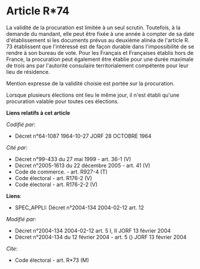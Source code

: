 # Article R*74

La validité de la procuration est limitée à un seul scrutin. Toutefois, à la demande du mandant, elle peut être fixée à une
année à compter de sa date d'établissement si les documents prévus au deuxième alinéa de l'article R. 73 établissent que
l'intéressé est de façon durable dans l'impossibilité de se rendre à son bureau de vote. Pour les Français et Françaises
établis hors de France, la procuration peut également être établie pour une durée maximale de trois ans par l'autorité
consulaire territorialement compétente pour leur lieu de résidence.

Mention expresse de la validité choisie est portée sur la procuration.

Lorsque plusieurs élections ont lieu le même jour, il n'est établi qu'une procuration valable pour toutes ces élections.

**Liens relatifs à cet article**

_Codifié par_:

  - Décret n°64-1087 1964-10-27 JORF 28 OCTOBRE 1964

_Cité par_:

  - Décret n°99-433 du 27 mai 1999 - art. 36-1 (V)
  - Décret n°2005-1613 du 22 décembre 2005 - art. 41 (V)
  - Code de commerce. - art. R927-4 (T)
  - Code électoral - art. R176-2 (V)
  - Code électoral - art. R176-2-2 (V)

**Liens**:

  - SPEC_APPLI: Décret n°2004-134 2004-02-12 art. 12

_Modifié par_:

  - Décret n°2004-134 2004-02-12 art. 5 I, II JORF 13 février 2004
  - Décret n°2004-134 du 12 février 2004 - art. 5 () JORF 13 février 2004

_Cite_:

  - Code électoral - art. R*73 (M)
